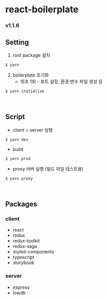 # react-boilerplate

### v1.1.6

## Setting

1. root package 설치
```
$ yarn
```

2. boilerplate 초기화
    - 최초 1회 - 포트 설정, 환경 변수 파일 생성 등
```
$ yarn initialize
```

<br />

## Script

- client + server 실행
```
$ yarn dev
```

- build
```
$ yarn prod
```

- proxy 서버 실행 (빌드 파일 테스트용)
```
$ yarn proxy
```

<br />

## Packages

### client
- react
- redux
- redux-toolkit
- redux-saga
- styled-components
- typescript
- storybook

### server
- express
- lowdb
